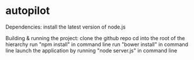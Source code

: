 # autopilot

Dependencies:
install the latest version of node.js

Building & running the project:
clone the github repo
cd into the root of the hierarchy
run "npm install" in command line
run "bower install" in command line
launch the application by running "node server.js" in command line
